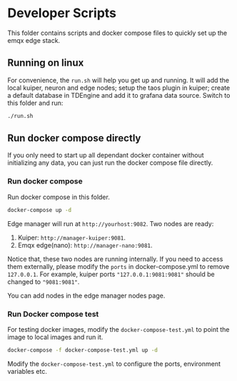 # Developer Scripts

This folder contains scripts and docker compose files to quickly set up the emqx edge stack.

## Running on linux

For convenience, the `run.sh` will help you get up and running. It will add the local kuiper, neuron and edge nodes; setup the taos plugin in kuiper; create a default database in TDEngine and add it to grafana data source. Switch to this folder and run:

```bash
./run.sh
```

## Run docker compose directly

If you only need to start up all dependant docker container without initializing any data, you can just run the docker compose file directly.

### Run docker compose

Run docker compose in this folder.

```bash
docker-compose up -d
```

Edge manager will run at `http://yourhost:9082`. Two nodes are ready:

1. Kuiper: `http://manager-kuiper:9081`.
2. Emqx edge(nano): `http://manager-nano:9081`.

Notice that, these two nodes are running internally. If you need to access them externally, please modify the `ports` in docker-compose.yml to remove `127.0.0.1`. For example, kuiper ports `"127.0.0.1:9081:9081"` should be changed to `"9081:9081"`.

You can add nodes in the edge manager nodes page.

### Run Docker compose test

For testing docker images, modify the `docker-compose-test.yml` to point the image to local images and run it.

```bash
docker-compose -f docker-compose-test.yml up -d
```

Modify the `docker-compose-test.yml` to configure the ports, environment variables etc.
